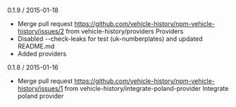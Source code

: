 0.1.9 / 2015-01-18
  * Merge pull request https://github.com/vehicle-history/npm-vehicle-history/issues/2 from
    vehicle-history/providers
    Providers
  * Disabled --check-leaks for test (uk-numberplates) and updated README.md
  * Added providers

0.1.8 / 2015-01-16
  * Merge pull request https://github.com/vehicle-history/npm-vehicle-history/issues/1 from
    vehicle-history/integrate-poland-provider
    Integrate poland provider
